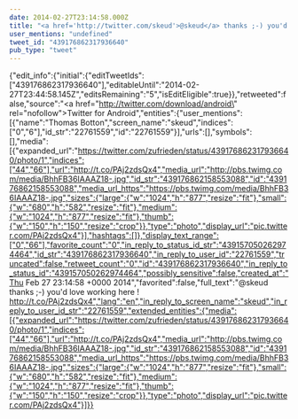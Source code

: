 ```yaml
---
date: 2014-02-27T23:14:58.000Z
title: "<a href='http://twitter.com/skeud'>@skeud</a> thanks ;-) you'd love working here ! http://t.co/PAj2zdsQx4″"
user_mentions: "undefined"
tweet_id: "439176862317936640"
pub_type: "tweet"
---
```

{"edit_info":{"initial":{"editTweetIds":["439176862317936640"],"editableUntil":"2014-02-27T23:44:58.145Z","editsRemaining":"5","isEditEligible":true}},"retweeted":false,"source":"<a href=\"http://twitter.com/download/android\" rel=\"nofollow\">Twitter for Android</a>","entities":{"user_mentions":[{"name":"Thomas Botton","screen_name":"skeud","indices":["0","6"],"id_str":"22761559","id":"22761559"}],"urls":[],"symbols":[],"media":[{"expanded_url":"https://twitter.com/zufrieden/status/439176862317936640/photo/1","indices":["44","66"],"url":"http://t.co/PAj2zdsQx4","media_url":"http://pbs.twimg.com/media/BhhFB36IAAAZ18-.jpg","id_str":"439176862158553088","id":"439176862158553088","media_url_https":"https://pbs.twimg.com/media/BhhFB36IAAAZ18-.jpg","sizes":{"large":{"w":"1024","h":"877","resize":"fit"},"small":{"w":"680","h":"582","resize":"fit"},"medium":{"w":"1024","h":"877","resize":"fit"},"thumb":{"w":"150","h":"150","resize":"crop"}},"type":"photo","display_url":"pic.twitter.com/PAj2zdsQx4"}],"hashtags":[]},"display_text_range":["0","66"],"favorite_count":"0","in_reply_to_status_id_str":"439157050262974464","id_str":"439176862317936640","in_reply_to_user_id":"22761559","truncated":false,"retweet_count":"0","id":"439176862317936640","in_reply_to_status_id":"439157050262974464","possibly_sensitive":false,"created_at":"Thu Feb 27 23:14:58 +0000 2014","favorited":false,"full_text":"@skeud thanks ;-) you'd love working here ! http://t.co/PAj2zdsQx4","lang":"en","in_reply_to_screen_name":"skeud","in_reply_to_user_id_str":"22761559","extended_entities":{"media":[{"expanded_url":"https://twitter.com/zufrieden/status/439176862317936640/photo/1","indices":["44","66"],"url":"http://t.co/PAj2zdsQx4","media_url":"http://pbs.twimg.com/media/BhhFB36IAAAZ18-.jpg","id_str":"439176862158553088","id":"439176862158553088","media_url_https":"https://pbs.twimg.com/media/BhhFB36IAAAZ18-.jpg","sizes":{"large":{"w":"1024","h":"877","resize":"fit"},"small":{"w":"680","h":"582","resize":"fit"},"medium":{"w":"1024","h":"877","resize":"fit"},"thumb":{"w":"150","h":"150","resize":"crop"}},"type":"photo","display_url":"pic.twitter.com/PAj2zdsQx4"}]}}
